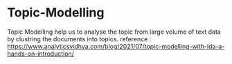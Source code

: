 # Topic-Modelling

Topic Modelling help us to analyse the topic from large volume of text data by clustring the documents into topics.
reference : https://www.analyticsvidhya.com/blog/2021/07/topic-modelling-with-lda-a-hands-on-introduction/

